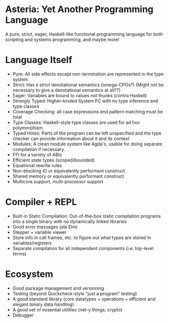 # Asteria: Yet Another Programming Language

A pure, strict, eager, Haskell-like functional programming language for both scripting and systems programming, and maybe more!

# Language Itself

- Pure: All side effects except non-termination are represented in the type system
- Strict: Has a strict denotational semantics (omega-CPOs?) (Might not be necessary to give a denotational semantics at all??)
- Eager: Variables are bound to values not thunks (contra Haskell)
- Strongly Typed: Higher-kinded System FC with no type inference and type classes
- Coverage Checking: all case expressions and pattern matching must be total
- Type Classes: Haskell-style type classes are used for ad hoc polymorphism
- Typed Holes: Parts of the program can be left unspecified and the type checker can provide information about it and its context
- Modules: A clean module system like Agda's, usable for doing separate compilation if necessary.
- FFI for a variety of ABIs
- Efficient state types (scoped/bounded)
- Equational rewrite rules
- Non-blocking IO or equivalently performant construct
- Shared memory or equivalently performant construct
- Multicore support, multi-processor support

# Compiler + REPL

- Built-in Static Compilation: Out-of-the-box static compilation programs into a single binary with no dynamically linked libraries
- Good error messages (ala Elm)
- Stepper + variable viewer
- Store info in call frames, etc. to figure out what types are stored in variables/registers
- Separate compilation for all independent components (i.e. top-level terms)

# Ecosystem

- Good package management and versioning
- Testing (beyond Quickcheck-style "just a program" testing)
- A good standard library (core datatypes + operations + efficient and elegant binary data handling)
- A good set of essential utilities (net-y things, crypto)
- Debugger
